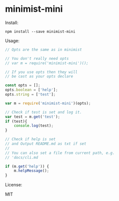 # minimist-mini

Install: 

    npm install --save minimist-mini

Usage: 

~~~js
// Opts are the same as in minimist

// You don't really need opts
// var m = require('minimist-mini')();

// If you use opts then they will 
// be cast as your opts declare

const opts = [];
opts.boolean = ['help'];
opts.string = ['test'];

var m = require('minimist-mini')(opts);

// Check if test is set and log it.
var test = m.get('test');
if (test){
    console.log(test);
}

// Check if help is set
// and Output README.md as txt if set
//
// You can also set a file from current path, e.g.
// 'docs/cli.md

if (m.get('help')) {
    m.helpMessage();
}
~~~

License: 

MIT 
